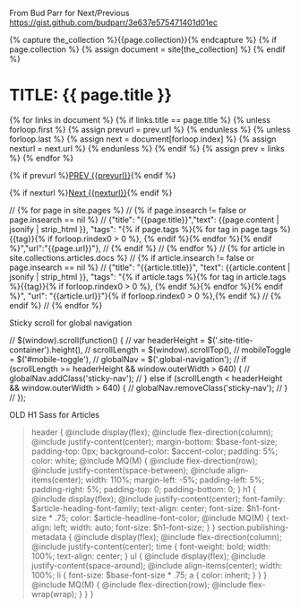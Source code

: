 From Bud Parr for Next/Previous
https://gist.github.com/budparr/3e637e575471401d01ec

{% capture the_collection %}{{page.collection}}{% endcapture %}
  {% if page.collection %}
    {% assign  document = site[the_collection]  %}
  {% endif %}
<h1>TITLE: {{ page.title }}</h1>
{% for links in document  %}
  {% if links.title == page.title %}
    {% unless forloop.first %}
      {% assign prevurl = prev.url %}
    {% endunless %}
    {% unless forloop.last %}
      {% assign next = document[forloop.index] %}
      {% assign nexturl = next.url %}
    {% endunless %}
  {% endif %}
  {% assign prev = links %}
{% endfor %}

<script>
document.body.onkeyup = function(e){
if (e.keyCode == '37') { window.location = '{{prevurl}}'; }
if (e.keyCode == '39') { window.location = '{{nexturl}}'; }
};
</script>

{% if prevurl %}<a href="{{prevurl}}" class="prev">PREV {{prevurl}}</a>{% endif %}<br />

{% if nexturl %}<a href="{{nexturl}}" class="nxt">Next {{nexturl}}</a>{% endif %}



// {% for page in site.pages %}
//      {% if page.insearch != false or page.insearch == nil %}
//      {"title": "{{page.title}}","text": {{page.content | jsonify | strip_html }}, "tags": "{% if page.tags %}{% for tag in page.tags %}{{tag}}{% if forloop.rindex0 > 0 %}, {% endif %}{% endfor %}{% endif %}","url":"{{page.url}}"},
//      {% endif %}
//    {% endfor %}
//    {% for article in site.collections.articles.docs %}
//    {% if article.insearch != false or page.insearch == nil %}
//    {"title": "{{article.title}}", "text": {{article.content | jsonify | strip_html }}, "tags": "{% if article.tags %}{% for tag in article.tags %}{{tag}}{% if forloop.rindex0 > 0 %}, {% endif %}{% endfor %}{% endif %}", "url": "{{article.url}}"}{% if forloop.rindex0 > 0 %},{% endif %}
//    {% endif %}
//    {% endfor %}

Sticky scroll for global navigation

// $(window).scroll(function() {
//     var headerHeight = $('.site-title-container').height(),
//         scrollLength = $(window).scrollTop(),
//         mobileToggle = $('#mobile-toggle'),
//         globalNav = $('.global-navigation');
//     if (scrollLength >= headerHeight && window.outerWidth > 640) {
//         globalNav.addClass('sticky-nav');
//     } else if (scrollLength < headerHeight && window.outerWidth > 640) {
//         globalNav.removeClass('sticky-nav');
//     }
// });

OLD H1 Sass for Articles

>header {
     @include display(flex);
     @include flex-direction(column);
     @include justify-content(center);
     margin-bottom: $base-font-size;
     padding-top: 0px;
     background-color: $accent-color;
     padding: 5%;
     color: white;
     @include MQ(M) {
         @include flex-direction(row);
         @include justify-content(space-between);
         @include align-items(center);
         width: 110%;
         margin-left: -5%;
         padding-left: 5%;
         padding-right: 5%;
         padding-top: 0;
         padding-bottom: 0;
     }
     h1 {
         @include display(flex);
         @include justify-content(center);
         font-family: $article-heading-font-family;
         text-align: center;
         font-size: $h1-font-size * .75;
         color: $article-headline-font-color;
         @include MQ(M) {
             text-align: left;
             width: auto;
             font-size: $h1-font-size;
         }
     }
     section.publishing-metadata {
         @include display(flex);
         @include flex-direction(column);
         @include justify-content(center);
         time {
             font-weight: bold;
             width: 100%;
             text-align: center;
         }
         ul {
             @include display(flex);
             @include justify-content(space-around);
             @include align-items(center);
             width: 100%;
             li {
                 font-size: $base-font-size * .75;
                 a {
                     color: inherit;
                 }
             }
         }
         @include MQ(M) {
             @include flex-direction(row);
             @include flex-wrap(wrap);
         }
     }
 }
